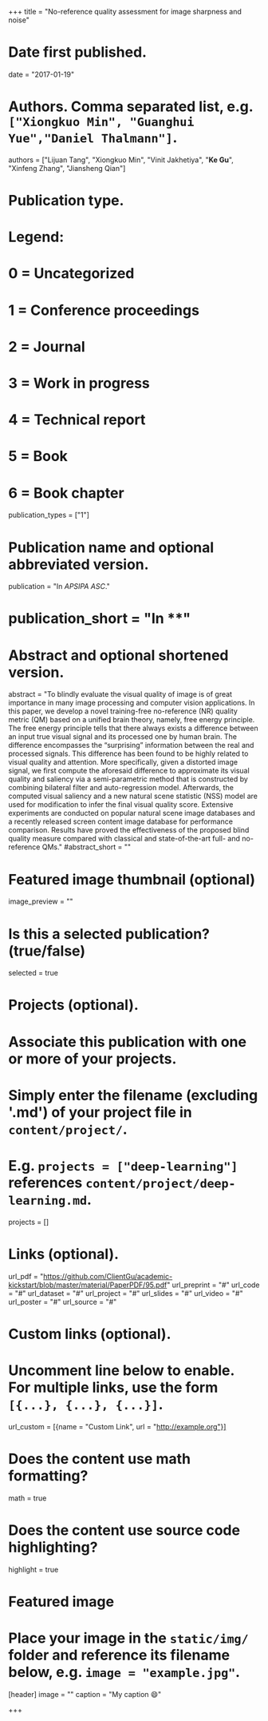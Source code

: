 +++
title = "No-reference quality assessment for image sharpness and noise"

# Date first published.
date = "2017-01-19"

# Authors. Comma separated list, e.g. `["Xiongkuo Min", "Guanghui Yue","Daniel Thalmann"]`.
authors = ["Lijuan Tang", "Xiongkuo Min", "Vinit Jakhetiya", "**Ke Gu**", "Xinfeng Zhang", "Jiansheng Qian"]
# Publication type.
# Legend:
# 0 = Uncategorized
# 1 = Conference proceedings
# 2 = Journal
# 3 = Work in progress
# 4 = Technical report
# 5 = Book
# 6 = Book chapter
publication_types = ["1"]

# Publication name and optional abbreviated version.
publication = "In *APSIPA ASC*."
# publication_short = "In **"

# Abstract and optional shortened version.
abstract = "To blindly evaluate the visual quality of image is of great importance in many image processing and computer vision applications. In this paper, we develop a novel training-free no-reference (NR) quality metric (QM) based on a unified brain theory, namely, free energy principle. The free energy principle tells that there always exists a difference between an input true visual signal and its processed one by human brain. The difference encompasses the “surprising” information between the real and processed signals. This difference has been found to be highly related to visual quality and attention. More specifically, given a distorted image signal, we first compute the aforesaid difference to approximate its visual quality and saliency via a semi-parametric method that is constructed by combining bilateral filter and auto-regression model. Afterwards, the computed visual saliency and a new natural scene statistic (NSS) model are used for modification to infer the final visual quality score. Extensive experiments are conducted on popular natural scene image databases and a recently released screen content image database for performance comparison. Results have proved the effectiveness of the proposed blind quality measure compared with classical and state-of-the-art full- and no-reference QMs."
#abstract_short = ""

# Featured image thumbnail (optional)
image_preview = ""

# Is this a selected publication? (true/false)
selected = true

# Projects (optional).
#   Associate this publication with one or more of your projects.
#   Simply enter the filename (excluding '.md') of your project file in `content/project/`.
#   E.g. `projects = ["deep-learning"]` references `content/project/deep-learning.md`.
projects = []

# Links (optional).
url_pdf = "https://github.com/ClientGu/academic-kickstart/blob/master/material/PaperPDF/95.pdf"
url_preprint = "#"
url_code = "#"
url_dataset = "#"
url_project = "#"
url_slides = "#"
url_video = "#"
url_poster = "#"
url_source = "#"

# Custom links (optional).
#   Uncomment line below to enable. For multiple links, use the form `[{...}, {...}, {...}]`.
 url_custom = [{name = "Custom Link", url = "http://example.org"}]

# Does the content use math formatting?
math = true

# Does the content use source code highlighting?
highlight = true

# Featured image
# Place your image in the `static/img/` folder and reference its filename below, e.g. `image = "example.jpg"`.
[header]
image = ""
caption = "My caption 😄"

+++
